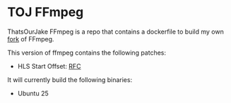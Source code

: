 # TOJ FFmpeg
ThatsOurJake FFmpeg is a repo that contains a dockerfile to build my own [fork](https://github.com/ThatsOurJake/FFmpeg) of FFmpeg.

This version of ffmpeg contains the following patches:
- HLS Start Offset: [RFC](https://datatracker.ietf.org/doc/html/rfc8216#section-4.3.5.2)

It will currently build the following binaries:
- Ubuntu 25

